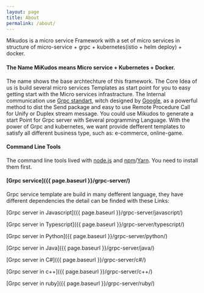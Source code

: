 ```yaml
---
layout: page
title: About
permalink: /about/
---
```


Mikudos is a micro service Framework with a set of micro services in structure of micro-service + grpc + kubernetes(istio + helm deploy) + docker.

#### The Name MiKudos means Micro service + Kubernetes + Docker.

The name shows the base archtechture of this framework. The Core Idea of us is build several micro services Templates as start point for you to easy getting start with the Micro services infrastracture. The Internal communication use [Grpc standart](https://grpc.io), witch designed by [Google](https://google.com), as a powerful method to dist the Send package and easy to use Remote Procedure Call for Unify or Duplex stream message. You could use Mikudos to generate a start Point for Grpc server with Several programming Language. With the power of Grpc and kubernetes, we want provide defferent templates to satisfy all different business type, such as: e-commerce, online-game.

#### Command Line Tools

The command line tools lived with [node.js](http://nodejs.org/) and [npm](https://www.npmjs.com/)/[Yarn](https://yarnpkg.com). You need to install them first.

#### [Grpc service]({{ page.baseurl }}/grpc-server/)

Grpc service template are build in many defferent language, they have different dependencies the detail can be finded with these Links:

[Grpc server in Javascript]({{ page.baseurl }}/grpc-server/javascript/)

[Grpc server in Typescript]({{ page.baseurl }}/grpc-server/typescript/)

[Grpc server in Python]({{ page.baseurl }}/grpc-server/python/)

[Grpc server in Java]({{ page.baseurl }}/grpc-server/java/)

[Grpc server in C#]({{ page.baseurl }}/grpc-server/c#/)

[Grpc server in c++]({{ page.baseurl }}/grpc-server/c++/)

[Grpc server in ruby]({{ page.baseurl }}/grpc-server/ruby/)
